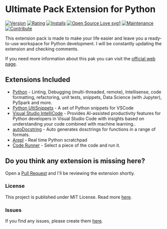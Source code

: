 # Ultimate Pack Extension for Python
[![Version](https://vsmarketplacebadge.apphb.com/version-short/EliazBobadilla.python-ultiextension-pack.svg)](https://marketplace.visualstudio.com/items?itemName=EliazBobadilla.python-ultiextension-pack) [![Rating](https://vsmarketplacebadge.apphb.com/rating-short/EliazBobadilla.python-ultiextension-pack.svg)](https://marketplace.visualstudio.com/items?itemName=EliazBobadilla.python-ultiextension-pack) [![Installs](https://vsmarketplacebadge.apphb.com/installs/EliazBobadilla.python-ultiextension-pack.svg)](https://marketplace.visualstudio.com/items?itemName=EliazBobadilla.python-ultiextension-pack) [![Open Source Love svg1](https://badges.frapsoft.com/os/v1/open-source.svg?v=103)](https://opensource.org/) [![Maintenance](https://img.shields.io/badge/Maintained%3F-Yes-green.svg)](https://github.com/EliazBobadilla/Python-UltiExtension-Pack-VSCode/commits/main) [![Contribute](https://img.shields.io/badge/Help-Contribute-551A8B.svg)](https://github.com/EliazBobadilla/Python-UltiExtension-Pack-VSCode/blob/main/CONTRIBUTING.md)

This extension pack is made to make your life easier and leave you a ready-to-use workspace for Python development. I will be constantly updating the extension and checking comments.

If you need more information about this pak you can visit the [official web page](https://eliazbobadilla.github.io/Python-UltiExtension-Pack-VSCode).

## Extensions Included

* [Python](https://marketplace.visualstudio.com/items?itemName=ms-python.python) - Linting, Debugging (multi-threaded, remote), Intellisense, code formatting, refactoring, unit tests, snippets, Data Science (with Jupyter), PySpark and more.  
* [Python UltiSnippets](https://marketplace.visualstudio.com/items?itemName=EliazBobadilla.python-ultisnippets) - A set of Python snippets for VSCode
* [Visual Studio IntelliCode](https://marketplace.visualstudio.com/items?itemName=VisualStudioExptTeam.vscodeintellicode) - Provides AI-assisted productivity features for Python developers in Visual Studio Code with insights based on understanding your code combined with machine learning..
* [autoDocstring](https://marketplace.visualstudio.com/items?itemName=njpwerner.autodocstring) - Auto generates dosctrings for functions in a range of formats.
* [Arepl](https://marketplace.visualstudio.com/items?itemName=almenon.arepl) - Real time Python scratchpad
* [Code Runner](https://marketplace.visualstudio.com/items?itemName=formulahendry.code-runner) - Select a piece of the code and run it.

## Do you think any extension is missing here?
Open a [Pull Request](https://github.com/EliazBobadilla/Python-UltiExtension-Pack-VSCode/pulls) and I'll be reviewing the extension shortly.
### License
This project is published under MIT License. Read more [here](./LICENSE).
### Issues
If you find any issues, please create them [here](https://github.com/EliazBobadilla/Python-UltiExtension-Pack-VSCode/issues).
